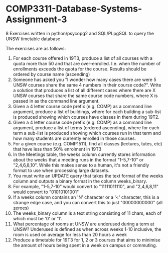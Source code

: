 # COMP3311-Database-Systems-Assignment-3
8 Exercises written in python/psycopg2 and SQL/PLpgSQL to query the UNSW timetable database

The exercises are as follows:
1. For each course offered in 19T3, produce a list of all courses with a quota more than 50 and that are over-enrolled. I.e. when the number of enrollments exceeds the quota for the course. Results should be ordered by course name (ascending)
1. Someone has asked you "I wonder how many cases there are were 5 UNSW courses share the same 4 numbers in their course code?". Write a solution that produces a list of all different cases where there are X UNSW courses that share the same course code numbers, where X is passed in as the command line argument.
1. Given a 4 letter course code prefix (e.g. COMP) as a command line argument, produce a list of buildings, where for each building a sub-list is produced showing which courses have classes in them during 19T2.
1. Given a 4 letter course code prefix (e.g. COMP) as a command line argument, produce a list of terms (ordered ascending), where for each term a sub-list is produced showing which courses run in that term and how many students are currently enrolled in those courses.
1. For a given course (e.g. COMP1511), find all classes (lectures, tutes, etc) that have less than 50% enrolment in 19T3
1. In the Meetings table, the weeks column currently stores information about the weeks that a meeting runs in the format "1-5,7-10" or "2,4,6,8,10". While this makes sense to a human, it's not a friendly format to use when processing large datasets.
  1. You must write an UPDATE query that takes the text format of the weeks column and outputs a binary format in the column weeks_binary.
  1. For example, "1-5,7-10" would convert to "11111011110", and "2,4,6,8,11" would convert to "01010101001"
  1. If a weeks column contains an 'N' character or a '<' character, this is a strange edge case, and you can convert this to just "00000000000" (all zeroes)
  1. The weeks_binary column is a text string consisting of 11 chars, each of which must be '0' or '1'.
1. What percentage of rooms at UNSW are underused during a term at UNSW? Underused is defined as when across weeks 1-10 inclusive, the room is used on average for less than 20 hours a week
1. Produce a timetable for 19T3 for 1, 2 or 3 courses that aims to minimise the amount of hours being spent in a week on campus or commuting.
